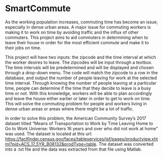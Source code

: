 # SmartCommute

As the working population increases, commuting time has become an issue, especially in dense urban areas. A major issue for commuting workers is making it to work on time by avoiding traffic and the influx of other commuters. This project aims to aid commuters in determining when to leave their house in order for the most efficient commute and make it to their jobs on time. 

This project will have two inputs: the zipcode and the time interval at which the worker desires to leave. The zipcodes will be input through a textbox. The time intervals will be predetermined and will be displayed and chosen through a drop-down menu. The code will match the zipcode to a row in the database, and output the number of people leaving for work at the selected time interval. Through knowing the number of people leaving at a particular time, people can determine if the time that they decide to leave is a busy time or not. With this knowledge, workers will be able to plan accordingly and leave the house either earlier or later in order to get to work on time. This will solve the commuting problem for people and workers living in dense urban areas or areas where there might be a lot of traffic.

In order to solve this problem,  the American Community Survey’s 2017 dataset titled “Means of Transportation to Work by Time Leaving Home to Go to Work Universe: Workers 16 years and over who did not work at home” was used. The dataset is located at this url:
https://factfinder.census.gov/faces/tableservices/jsf/pages/productview.xhtml?pid=ACS_17_5YR_B08132&prodType=table​. The dataset was converted into a .txt file and the data was extracted from that file using Matlab.
